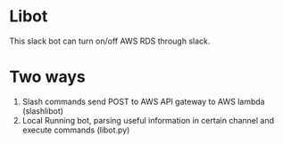 # Libot
This slack bot can turn on/off AWS RDS through slack.
# Two ways
1. Slash commands send POST to AWS API gateway to AWS lambda (slashlibot)
2. Local Running bot, parsing useful information in certain channel and execute commands (libot.py)

